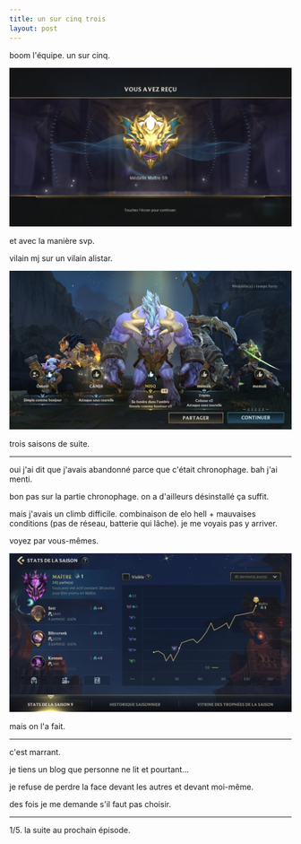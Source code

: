 ```yaml
---
title: un sur cinq trois
layout: post
---
```


boom l'équipe. un sur cinq.

![uncinqtrois1](/img/uncinqtrois1.jpeg)

et avec la manière svp. 

vilain mj sur un vilain alistar.

![uncinqtrois2](/img/uncinqtrois2.jpeg)

trois saisons de suite.

---

oui j'ai dit que j'avais abandonné parce que c'était chronophage. bah j'ai menti.

bon pas sur la partie chronophage. on a d'ailleurs désinstallé ça suffit.

mais j'avais un climb difficile. combinaison de elo hell + mauvaises conditions (pas de réseau, batterie qui lâche). je me voyais pas y arriver. 

voyez par vous-mêmes.

![uncinqtrois3](/img/uncinqtrois3.jpeg)

mais on l'a fait.

---

c'est marrant.

je tiens un blog que personne ne lit et pourtant...

je refuse de perdre la face devant les autres et devant moi-même.

des fois je me demande s'il faut pas choisir.

---

1/5. la suite au prochain épisode.
